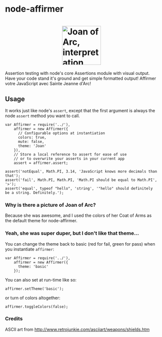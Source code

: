 # node-affirmer
# <img width="128" src="http://upload.wikimedia.org/wikipedia/commons/3/39/Joan_of_arc_miniature_graded.jpg" alt="Joan of Arc, interpretation, Wikipedia" style="display: block; margin: 0 auto !important;">

Assertion testing with node's core Assertions module with visual output. Have your code stand it's ground and get simple formatted output! Affirmer votre JavaScript avec Sainte Jeanne d'Arc!

## Usage
It works just like node's `assert`, except that the first argument is always the node `assert` method you want to call.
```
var Affirmer = require('../'),
    affirmer = new Affirmer({
      // Configurable options at instantiation
      colors: true,
      mute: false,
      theme: 'Joan'
    }),
    // Store a local reference to assert for ease of use
    // or to overwrite your asserts in your current app
    assert = affirmer.assert;

assert('notEqual', Math.PI, 3.14, 'JavaScript knows more decimals than that');
assert('fail', Math.PI, Math.PI, 'Math.PI should be equal to Math.PI', '>');
assert('equal', typeof "hello", 'string', '"hello" should definitely be a string. Definitely.');
```

### Why is there a picture of Joan of Arc?
Because she was awesome, and I used the colors of her Coat of Arms as the default theme for node-affirmer.

### Yeah, she was super duper, but I don't like that theme...
You can change the theme back to basic (red for fail, green for pass) when you instantiate `affirmer`:
```
var Affirmer = require('../'),
    affirmer = new Affirmer({
      theme: 'basic'
    });
```
You can also set at run-time like so:
```
affirmer.setTheme('basic');
```
or turn of colors altogether:
```
affirmer.toggleColors(false);
```

### Credits
ASCII art from http://www.retrojunkie.com/asciiart/weapons/shields.htm
